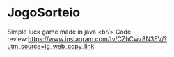 # JogoSorteio
Simple luck game made in java &lt;br/>  Code review:https://www.instagram.com/tv/CZhCwz8N3EV/?utm_source=ig_web_copy_link
